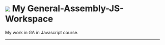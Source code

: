 # ![](https://ga-dash.s3.amazonaws.com/production/assets/logo-9f88ae6c9c3871690e33280fcf557f33.png) My General-Assembly-JS-Workspace

My work in GA in Javascript course.

---
